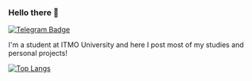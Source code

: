 ### Hello there 👋
[![Telegram Badge](https://img.shields.io/badge/-Telegram-0088cc?style=flat-square&labelColor=0088cc&logo=telegram&logoColor=white&link=https://t.me/albogatov)](https://t.me/albogatov)

I'm a student at ITMO University and here I post most of my studies and personal projects!

[![Top Langs](https://github-readme-stats.vercel.app/api/top-langs/?username=albogatov)](https://github.com/anuraghazra/github-readme-stats)

